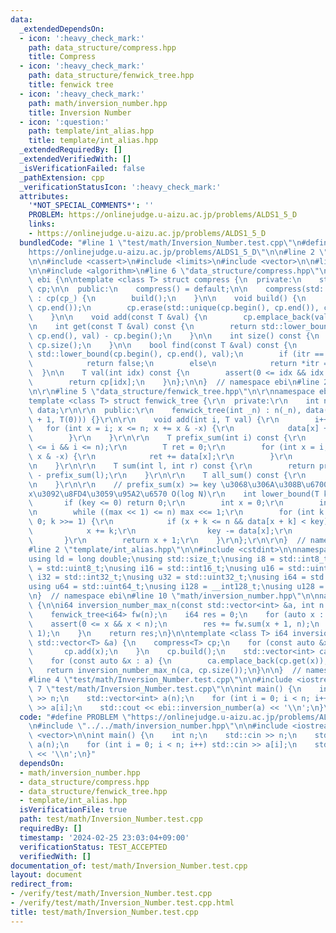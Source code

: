 ```yaml
---
data:
  _extendedDependsOn:
  - icon: ':heavy_check_mark:'
    path: data_structure/compress.hpp
    title: Compress
  - icon: ':heavy_check_mark:'
    path: data_structure/fenwick_tree.hpp
    title: fenwick tree
  - icon: ':heavy_check_mark:'
    path: math/inversion_number.hpp
    title: Inversion Number
  - icon: ':question:'
    path: template/int_alias.hpp
    title: template/int_alias.hpp
  _extendedRequiredBy: []
  _extendedVerifiedWith: []
  _isVerificationFailed: false
  _pathExtension: cpp
  _verificationStatusIcon: ':heavy_check_mark:'
  attributes:
    '*NOT_SPECIAL_COMMENTS*': ''
    PROBLEM: https://onlinejudge.u-aizu.ac.jp/problems/ALDS1_5_D
    links:
    - https://onlinejudge.u-aizu.ac.jp/problems/ALDS1_5_D
  bundledCode: "#line 1 \"test/math/Inversion_Number.test.cpp\"\n#define PROBLEM \"\
    https://onlinejudge.u-aizu.ac.jp/problems/ALDS1_5_D\"\n\n#line 2 \"math/inversion_number.hpp\"\
    \n\n#include <cassert>\n#include <limits>\n#include <vector>\n\n#line 2 \"data_structure/compress.hpp\"\
    \n\n#include <algorithm>\n#line 6 \"data_structure/compress.hpp\"\n\nnamespace\
    \ ebi {\n\ntemplate <class T> struct compress {\n  private:\n    std::vector<T>\
    \ cp;\n\n  public:\n    compress() = default;\n\n    compress(std::vector<T> cp_)\
    \ : cp(cp_) {\n        build();\n    }\n\n    void build() {\n        std::sort(cp.begin(),\
    \ cp.end());\n        cp.erase(std::unique(cp.begin(), cp.end()), cp.end());\n\
    \    }\n\n    void add(const T &val) {\n        cp.emplace_back(val);\n    }\n\
    \n    int get(const T &val) const {\n        return std::lower_bound(cp.begin(),\
    \ cp.end(), val) - cp.begin();\n    }\n\n    int size() const {\n        return\
    \ cp.size();\n    }\n\n    bool find(const T &val) const {\n        auto itr =\
    \ std::lower_bound(cp.begin(), cp.end(), val);\n        if (itr == cp.end())\n\
    \            return false;\n        else\n            return *itr == val;\n  \
    \  }\n\n    T val(int idx) const {\n        assert(0 <= idx && idx < (int)cp.size());\n\
    \        return cp[idx];\n    }\n};\n\n}  // namespace ebi\n#line 2 \"data_structure/fenwick_tree.hpp\"\
    \n\r\n#line 5 \"data_structure/fenwick_tree.hpp\"\n\r\nnamespace ebi {\r\n\r\n\
    template <class T> struct fenwick_tree {\r\n  private:\r\n    int n;\r\n    std::vector<T>\
    \ data;\r\n\r\n  public:\r\n    fenwick_tree(int _n) : n(_n), data(std::vector<T>(_n\
    \ + 1, T(0))) {}\r\n\r\n    void add(int i, T val) {\r\n        i++;\r\n     \
    \   for (int x = i; x <= n; x += x & -x) {\r\n            data[x] += val;\r\n\
    \        }\r\n    }\r\n\r\n    T prefix_sum(int i) const {\r\n        assert(0\
    \ <= i && i <= n);\r\n        T ret = 0;\r\n        for (int x = i; x > 0; x -=\
    \ x & -x) {\r\n            ret += data[x];\r\n        }\r\n        return ret;\r\
    \n    }\r\n\r\n    T sum(int l, int r) const {\r\n        return prefix_sum(r)\
    \ - prefix_sum(l);\r\n    }\r\n\r\n    T all_sum() const {\r\n        return prefix_sum(n);\r\
    \n    }\r\n\r\n    // prefix_sum(x) >= key \u3068\u306A\u308B\u6700\u5C0F\u306E\
    x\u3092\u8FD4\u3059\u95A2\u6570 O(log N)\r\n    int lower_bound(T key) {\r\n \
    \       if (key <= 0) return 0;\r\n        int x = 0;\r\n        int max = 1;\r\
    \n        while ((max << 1) <= n) max <<= 1;\r\n        for (int k = max; k >\
    \ 0; k >>= 1) {\r\n            if (x + k <= n && data[x + k] < key) {\r\n    \
    \            x += k;\r\n                key -= data[x];\r\n            }\r\n \
    \       }\r\n        return x + 1;\r\n    }\r\n};\r\n\r\n}  // namespace ebi\n\
    #line 2 \"template/int_alias.hpp\"\n\n#include <cstdint>\n\nnamespace ebi {\n\n\
    using ld = long double;\nusing std::size_t;\nusing i8 = std::int8_t;\nusing u8\
    \ = std::uint8_t;\nusing i16 = std::int16_t;\nusing u16 = std::uint16_t;\nusing\
    \ i32 = std::int32_t;\nusing u32 = std::uint32_t;\nusing i64 = std::int64_t;\n\
    using u64 = std::uint64_t;\nusing i128 = __int128_t;\nusing u128 = __uint128_t;\n\
    \n}  // namespace ebi\n#line 10 \"math/inversion_number.hpp\"\n\nnamespace ebi\
    \ {\n\ni64 inversion_number_max_n(const std::vector<int> &a, int n = 200000) {\n\
    \    fenwick_tree<i64> fw(n);\n    i64 res = 0;\n    for (auto x : a) {\n    \
    \    assert(0 <= x && x < n);\n        res += fw.sum(x + 1, n);\n        fw.add(x,\
    \ 1);\n    }\n    return res;\n}\n\ntemplate <class T> i64 inversion_number(const\
    \ std::vector<T> &a) {\n    compress<T> cp;\n    for (const auto &x : a) {\n \
    \       cp.add(x);\n    }\n    cp.build();\n    std::vector<int> ca;\n    ca.reserve(a.size());\n\
    \    for (const auto &x : a) {\n        ca.emplace_back(cp.get(x));\n    }\n \
    \   return inversion_number_max_n(ca, cp.size());\n}\n\n}  // namespace ebi\n\
    #line 4 \"test/math/Inversion_Number.test.cpp\"\n\n#include <iostream>\n#line\
    \ 7 \"test/math/Inversion_Number.test.cpp\"\n\nint main() {\n    int n;\n    std::cin\
    \ >> n;\n    std::vector<int> a(n);\n    for (int i = 0; i < n; i++) std::cin\
    \ >> a[i];\n    std::cout << ebi::inversion_number(a) << '\\n';\n}\n"
  code: "#define PROBLEM \"https://onlinejudge.u-aizu.ac.jp/problems/ALDS1_5_D\"\n\
    \n#include \"../../math/inversion_number.hpp\"\n\n#include <iostream>\n#include\
    \ <vector>\n\nint main() {\n    int n;\n    std::cin >> n;\n    std::vector<int>\
    \ a(n);\n    for (int i = 0; i < n; i++) std::cin >> a[i];\n    std::cout << ebi::inversion_number(a)\
    \ << '\\n';\n}"
  dependsOn:
  - math/inversion_number.hpp
  - data_structure/compress.hpp
  - data_structure/fenwick_tree.hpp
  - template/int_alias.hpp
  isVerificationFile: true
  path: test/math/Inversion_Number.test.cpp
  requiredBy: []
  timestamp: '2024-02-25 23:03:04+09:00'
  verificationStatus: TEST_ACCEPTED
  verifiedWith: []
documentation_of: test/math/Inversion_Number.test.cpp
layout: document
redirect_from:
- /verify/test/math/Inversion_Number.test.cpp
- /verify/test/math/Inversion_Number.test.cpp.html
title: test/math/Inversion_Number.test.cpp
---
```


